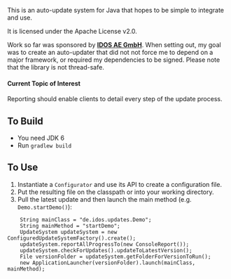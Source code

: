 This is an auto-update system for Java that hopes to be simple to integrate and use.

It is licensed under the Apache License v2.0.

Work so far was sponsored by **[IDOS AE GmbH](http://www.idos.de)**.
When setting out, my goal was to create an auto-updater that did not not force me to depend on a major framework, or required my dependencies to be signed.
Please note that the library is not thread-safe.

#### Current Topic of Interest
Reporting should enable clients to detail every step of the update process.

## To Build
* You need JDK 6
* Run ``gradlew build``

## To Use
1. Instantiate a ``Configurator`` and use its API to create a configuration file.
2. Put the resulting file on the classpath or into your working directory.
3. Pull the latest update and then launch the main method (e.g. ``Demo.startDemo()``):

```
    String mainClass = "de.idos.updates.Demo";
    String mainMethod = "startDemo";
    UpdateSystem updateSystem = new ConfiguredUpdateSystemFactory().create();
    updateSystem.reportAllProgressTo(new ConsoleReport());
    updateSystem.checkForUpdates().updateToLatestVersion();
    File versionFolder = updateSystem.getFolderForVersionToRun();
    new ApplicationLauncher(versionFolder).launch(mainClass, mainMethod);
```